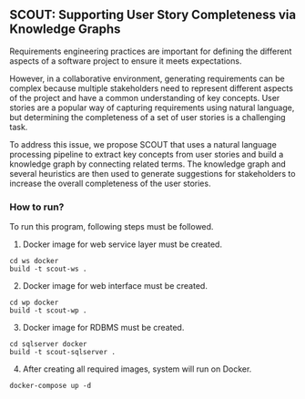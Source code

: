 ## SCOUT: Supporting User Story Completeness via Knowledge Graphs

Requirements engineering practices are important for defining the different aspects of a software project to ensure it meets expectations. 

However, in a collaborative environment, generating requirements can be complex because multiple stakeholders need to represent different aspects of the project and have a common understanding of key concepts. User stories are a popular way of capturing requirements using natural language, but determining the completeness of a set of user stories is a challenging task.

To address this issue, we propose SCOUT that uses a natural language processing pipeline to extract key concepts from user stories and build a knowledge graph by connecting related terms. The knowledge graph and several heuristics are then used to generate suggestions for stakeholders to increase the overall completeness of the user stories.

### How to run?

To run this program, following steps must be followed. <br/>

1. Docker image for web service layer must be created. <br/>
<pre><code>cd ws docker <br/>build -t scout-ws .</code></pre>

2. Docker image for web interface must be created.
<pre><code>cd wp docker <br/>build -t scout-wp .</code></pre>


3. Docker image for RDBMS must be created.
<pre><code>cd sqlserver docker <br/>build -t scout-sqlserver .</code></pre>


4. After creating all required images, system will run on Docker.
<pre><code>docker-compose up -d</code></pre>